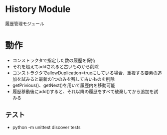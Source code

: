 # History Module

履歴管理モジュール

# 動作

- コンストラクタで指定した数の履歴を保持
- それを超えてaddされると古いものから削除
- コンストラクタでallowDuplication=trueにしている場合、重複する要素の追加を試みると最新の1つのみを残して古いものを削除
- getPrivious()、getNext()を用いて履歴内を移動可能
- 履歴移動後にadd()すると、それ以降の履歴をすべて破棄してから追加を試みる

## テスト

- python -m unittest discover tests
